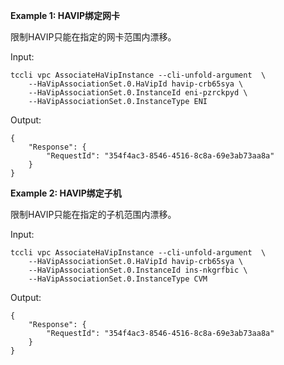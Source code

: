 **Example 1: HAVIP绑定网卡**

限制HAVIP只能在指定的网卡范围内漂移。

Input: 

```
tccli vpc AssociateHaVipInstance --cli-unfold-argument  \
    --HaVipAssociationSet.0.HaVipId havip-crb65sya \
    --HaVipAssociationSet.0.InstanceId eni-pzrckpyd \
    --HaVipAssociationSet.0.InstanceType ENI
```

Output: 
```
{
    "Response": {
        "RequestId": "354f4ac3-8546-4516-8c8a-69e3ab73aa8a"
    }
}
```

**Example 2: HAVIP绑定子机**

限制HAVIP只能在指定的子机范围内漂移。

Input: 

```
tccli vpc AssociateHaVipInstance --cli-unfold-argument  \
    --HaVipAssociationSet.0.HaVipId havip-crb65sya \
    --HaVipAssociationSet.0.InstanceId ins-nkgrfbic \
    --HaVipAssociationSet.0.InstanceType CVM
```

Output: 
```
{
    "Response": {
        "RequestId": "354f4ac3-8546-4516-8c8a-69e3ab73aa8a"
    }
}
```

